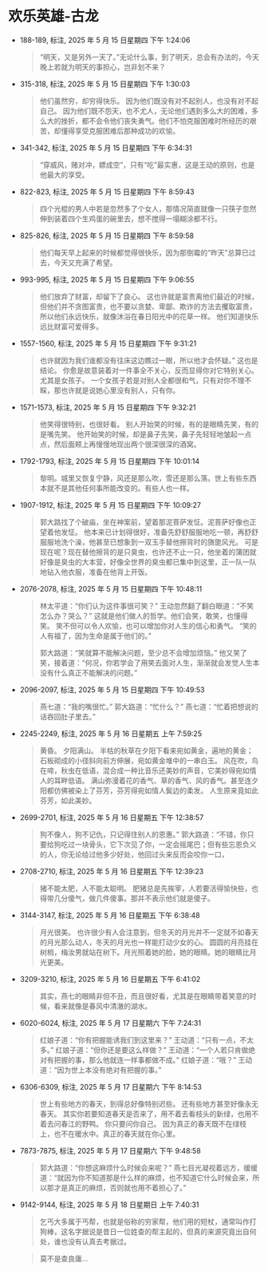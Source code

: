 # 欢乐英雄-古龙


-   188-189, 标注, 2025 年 5 月 15 日星期四 下午 1:24:06

    > “明天，又是另外一天了。”无论什么事，到了明天，总会有办法的，今天晚上若就为明天的事担心，岂非划不来？

<!--listend-->

-   315-318, 标注, 2025 年 5 月 15 日星期四 下午 1:30:03

    > 他们虽然穷，却穷得快乐。 因为他们既没有对不起别人，也没有对不起自己。 因为他们既不怨天，也不尤人，无论他们遇到多么大的困难，多么大的挫折，都不会令他们丧失勇气。他们不怕克服困难时所经历的艰苦，却懂得享受克服困难后那种成功的欢愉。

<!--listend-->

-   341-342, 标注, 2025 年 5 月 15 日星期四 下午 6:34:31

    > “穿威风，赌对冲，嫖成空”，只有“吃”最实惠，这是王动的原则，也是他最大的享受。

<!--listend-->

-   822-823, 标注, 2025 年 5 月 15 日星期四 下午 8:59:43

    > 四个光棍的男人中若是忽然多了个女人，那情况简直就像一只筷子忽然伸到装着四个生鸡蛋的碗里去，想不搅得一塌糊涂都不行。

<!--listend-->

-   825-826, 标注, 2025 年 5 月 15 日星期四 下午 8:59:58

    > 他们每天早上起来的时候都觉得很快乐，因为那倒霉的“昨天”总算已过去，今天又充满了希望。

<!--listend-->

-   993-995, 标注, 2025 年 5 月 15 日星期四 下午 9:06:55

    > 他们放弃了财富，却留下了良心。 这也许就是富贵离他们最近的时候，但他们并不贪图富贵，也不要以贪婪、卑鄙、欺诈的方法去攫取富贵，所以他们永远快乐，就像沐浴在春日阳光中的花草一样。 他们知道快乐远比财富可爱得多。

<!--listend-->

-   1557-1560, 标注, 2025 年 5 月 15 日星期四 下午 9:31:21

    > 也许就因为我们谁都没有往床这边瞧过一眼，所以他才会怀疑。” 这也是结论。 你愈是故意装着对一件事全不关心，反而显得你对它特别关心。 尤其是女孩子。 一个女孩子若是对别人全都很和气，只有对你不理不睬，那也许就是说她心里没有别人，只有你。

<!--listend-->

-   1571-1573, 标注, 2025 年 5 月 15 日星期四 下午 9:32:21

    > 他笑得很特别，也很好看。 别人开始笑的时候，有的是眼睛先笑，有的是嘴先笑。 他开始笑的时候，却是鼻子先笑，鼻子先轻轻地皱起一点点，然后面颊上再慢慢地现出两个很深很深的酒窝。

<!--listend-->

-   1792-1793, 标注, 2025 年 5 月 15 日星期四 下午 10:01:14

    > 黎明。城里又恢复宁静，风还是那么吹，雪还是那么落。世上有些东西本就不是其他任何事所能改变的。有些人也一样。

<!--listend-->

-   1907-1912, 标注, 2025 年 5 月 15 日星期四 下午 10:09:27

    > 郭大路找了个破庙，坐在神案前，望着那泥菩萨发怔。泥菩萨好像也正望着他发怔。 他本来已计划得很好，准备先舒舒服服地吃一顿，再舒舒服服地洗个澡，他甚至已想象到一双玉手替他擦背时的旖旎风光。 可是现在呢？现在替他擦背的是只臭虫，也许还不止一只，他坐着的蒲团就好像是臭虫的大本营，好像全世界的臭虫都已集中到这里，正一队一队地钻入他衣服，准备在他背上开饭。

<!--listend-->

-   2076-2078, 标注, 2025 年 5 月 15 日星期四 下午 10:48:11

    > 林太平道：“你们认为这件事很可笑？” 王动忽然翻了翻白眼道：“不笑怎么办？哭么？” 这就是他们做人的哲学。他们会笑，敢笑，也懂得笑。 笑不但可以令人欢愉，也可以增加你对人生的信心和勇气。 “笑的人有福了，因为生命是属于他们的。”
    >
    > 郭大路道：“笑就算不能解决问题，至少总不会增加烦恼。” 他又笑了笑，接着道：“何况，你若学会了用笑去面对人生，渐渐就会发觉人生本没有什么真正不能解决的问题。”

<!--listend-->

-   2096-2097, 标注, 2025 年 5 月 15 日星期四 下午 10:49:53

    > 燕七道：“我的嘴很忙。” 郭大路道：“忙什么？” 燕七道：“忙着把想说的话吞回肚子里去。”

<!--listend-->

-   2245-2249, 标注, 2025 年 5 月 16 日星期五 上午 7:59:25

    > 黄昏。 夕阳满山。 半枯的秋草在夕阳下看来宛如黄金，遍地的黄金；石板砌成的小径斜向前方伸展，宛如黄金堆中的一串白玉。 风在吹，鸟在啼，秋虫在低语，混合成一种比音乐还美妙的声音，它美妙得宛如情人的耳畔低语。 满山弥漫着花的香气、草的香气、风的香气。甚至连夕阳都仿佛被染上了芬芳，芬芳得宛如情人鬓边的柔发。 人生原来竟如此芬芳，如此美妙。

<!--listend-->

-   2699-2701, 标注, 2025 年 5 月 16 日星期五 下午 12:38:57

    > 狗不像人，狗不记仇，只记得住别人的恩惠。” 郭大路道：“不错，你只要给狗吃过一块骨头，它下次见了你，一定会摇尾巴；但有些忘恩负义的人，你无论给过他多少好处，他回过头来反而会咬你一口，

<!--listend-->

-   2708-2710, 标注, 2025 年 5 月 16 日星期五 下午 12:39:23

    > 猪不能太肥，人不能太聪明。 肥猪总是先挨宰，人若要活得愉快些，也得带几分傻气，做几件傻事。那并不表示他们就是傻子。

<!--listend-->

-   3144-3147, 标注, 2025 年 5 月 16 日星期五 下午 6:38:48

    > 月光很美。 也许很少有人会注意到，但冬天的月光并不一定就不如春天的月光那么动人，冬天的月光也一样能打动少女的心。 圆圆的月亮挂在树梢，梅汝男就站在树下。月光照着她的脸，她的眼睛。她的眼睛比月光更美。

<!--listend-->

-   3209-3210, 标注, 2025 年 5 月 16 日星期五 下午 6:41:02

    > 其实，燕七的眼睛非但不丑，而且很好看，尤其是在眼睛带着笑意的时候，看来就像是春风中清澈的湖水。

<!--listend-->

-   6020-6024, 标注, 2025 年 5 月 17 日星期六 下午 7:24:31

    > 红娘子道：“你有把握能诱我们到这里来？” 王动道：“只有一点，不太多。” 红娘子道：“但你还是要这么样做？” 王动道：“一个人若只肯做绝对有把握的事，那么他就连一样事都做不成。” 红娘子道：“哦？” 王动道：“因为世上本没有绝对有把握的事。”

<!--listend-->

-   6306-6309, 标注, 2025 年 5 月 17 日星期六 下午 8:14:53

    > 世上有些地方的春天，到得总好像特别迟些。 还有些地方甚至好像永无春天。 其实你若要知道春天是否来了，用不着去看枝头的新绿，也用不着去问春江的野鸭。 你只要问你自己。 因为真正的春天既不在绿枝上，也不在暖水中。真正的春天就在你心里。

<!--listend-->

-   7873-7875, 标注, 2025 年 5 月 17 日星期六 下午 9:48:58

    > 郭大路道：“你想这麻烦什么时候会来呢？” 燕七目光凝视着远方，缓缓道：“就因为你不知道那是什么样的麻烦，也不知道它什么时候会来，所以那才是真正的麻烦，否则就也用不着担心了。”

<!--listend-->

-   9142-9144, 标注, 2025 年 5 月 18 日星期日 上午 7:40:31

    > 乞丐大多属于丐帮，也就是俗称的穷家帮，他们用的短杖，通常叫作打狗棒，这名字据说是昔日一位姓查的帮主起的，但真的来源究竟出自何处，谁也没有认真去考据过。

    <!--quoteend-->

    > 莫不是查良庸&#x2026;

